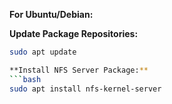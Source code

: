 **For Ubuntu/Debian:**

**Update Package Repositories:**
```bash
sudo apt update

**Install NFS Server Package:**
```bash
sudo apt install nfs-kernel-server
